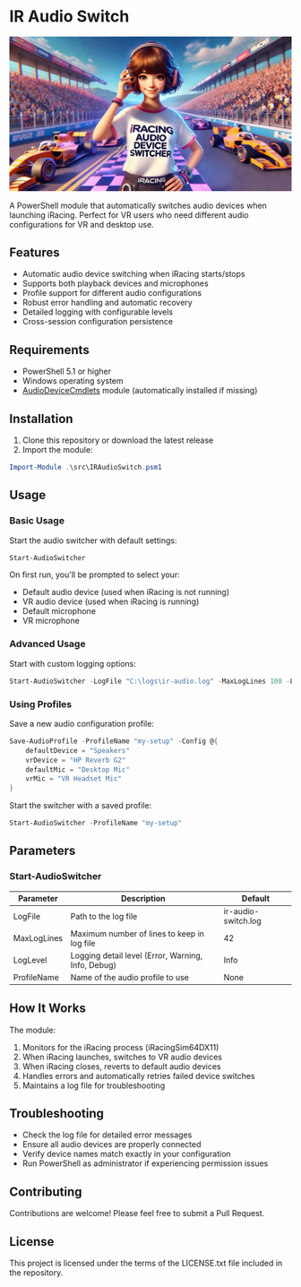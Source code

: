 # IR Audio Switch

![IR Audio Switch Banner](docs/static/img/audio_switcher_banner.jpg)

A PowerShell module that automatically switches audio devices when launching iRacing. Perfect for VR users who need different audio configurations for VR and desktop use.

## Features

- Automatic audio device switching when iRacing starts/stops
- Supports both playback devices and microphones
- Profile support for different audio configurations
- Robust error handling and automatic recovery
- Detailed logging with configurable levels
- Cross-session configuration persistence

## Requirements

- PowerShell 5.1 or higher
- Windows operating system
- [AudioDeviceCmdlets](https://www.powershellgallery.com/packages/AudioDeviceCmdlets/) module (automatically installed if missing)

## Installation

1. Clone this repository or download the latest release
2. Import the module:
```powershell
Import-Module .\src\IRAudioSwitch.psm1
```

## Usage

### Basic Usage

Start the audio switcher with default settings:

```powershell
Start-AudioSwitcher
```

On first run, you'll be prompted to select your:
- Default audio device (used when iRacing is not running)
- VR audio device (used when iRacing is running)
- Default microphone
- VR microphone

### Advanced Usage

Start with custom logging options:

```powershell
Start-AudioSwitcher -LogFile "C:\logs\ir-audio.log" -MaxLogLines 100 -LogLevel "Debug"
```

### Using Profiles

Save a new audio configuration profile:

```powershell
Save-AudioProfile -ProfileName "my-setup" -Config @{
    defaultDevice = "Speakers"
    vrDevice = "HP Reverb G2"
    defaultMic = "Desktop Mic"
    vrMic = "VR Headset Mic"
}
```

Start the switcher with a saved profile:

```powershell
Start-AudioSwitcher -ProfileName "my-setup"
```

## Parameters

### Start-AudioSwitcher

| Parameter | Description | Default |
|-----------|-------------|---------|
| LogFile | Path to the log file | ir-audio-switch.log |
| MaxLogLines | Maximum number of lines to keep in log file | 42 |
| LogLevel | Logging detail level (Error, Warning, Info, Debug) | Info |
| ProfileName | Name of the audio profile to use | None |

## How It Works

The module:
1. Monitors for the iRacing process (iRacingSim64DX11)
2. When iRacing launches, switches to VR audio devices
3. When iRacing closes, reverts to default audio devices
4. Handles errors and automatically retries failed device switches
5. Maintains a log file for troubleshooting

## Troubleshooting

- Check the log file for detailed error messages
- Ensure all audio devices are properly connected
- Verify device names match exactly in your configuration
- Run PowerShell as administrator if experiencing permission issues

## Contributing

Contributions are welcome! Please feel free to submit a Pull Request.

## License

This project is licensed under the terms of the LICENSE.txt file included in the repository.
